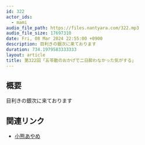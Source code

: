 ```yaml
---
id: 322
actor_ids:
  - mami
audio_file_path: https://files.nantyara.com/322.mp3
audio_file_size: 17697310
date: Fri, 08 Mar 2024 22:55:00 +0900
description: 目利きの銀次に来ております
duration: 734.1979583333333
layout: article
title: 第322回「五苓散のおかげで二日酔わなかった気がする」
---
```

## 概要

目利きの銀次に来ております

## 関連リンク

* [小熊あやめ](https://twitter.com/oguma48)
